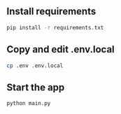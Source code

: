 ## Install requirements

```bash
pip install -r requirements.txt
```

## Copy and edit .env.local

```sh
cp .env .env.local
```

## Start the app

```bash
python main.py
```